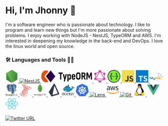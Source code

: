# Hi, I'm Jhonny 👋

I'm a software engineer who is passionate about technology. I like to program and learn new things but I'm more passionate about solving problems. I enjoy working with NodeJS - NestJS, TypeORM and AWS. I'm interested in deepening my knowledge in the back-end and DevOps. 
I love the linux world and open source.

### 🛠️ Languages and Tools 🧑‍💻
<p align="left">
<!-- #⚙️ Backend y APIs -->
  <a href="https://nodejs.org/en" target="_blank" rel="noreferrer">
    <img
      src="https://raw.githubusercontent.com/devicons/devicon/master/icons/nodejs/nodejs-original.svg"
      alt="Node.js"
      width="40"
      height="40"
    />
  </a>
  <a href="https://nestjs.com/" target="_blank" rel="noreferrer">
    <img
      src="https://nestjs.com/logo-small-gradient.d792062c.svg"
      alt="NestJS"
      width="40"
      height="40"
    />
  </a>
  <a href="https://nestjs.com/" target="_blank" rel="noreferrer">
    <img
      src="https://github.com/typeorm/typeorm/raw/master/resources/typeorm-logo-colored-dark.png"
      alt="TypeORM"
      width="160"
      height="40"
    />
  </a>
  <a href="https://graphql.org/" target="_blank" rel="noreferrer">
    <img
      src="https://raw.githubusercontent.com/devicons/devicon/master/icons/graphql/graphql-plain.svg"
      alt="GraphQL"
      width="40"
      height="40"
    />
  </a>
  <a href="https://swagger.io/" target="_blank" rel="noreferrer">
    <img
      src="https://raw.githubusercontent.com/devicons/devicon/master/icons/swagger/swagger-original.svg"
      alt="Swagger"
      width="40"
      height="40"
    />
  </a>
  <a
    href="https://developer.mozilla.org/en-US/docs/Web/JavaScript"
    target="_blank"
    rel="noreferrer"
  >
    <img
      src="https://raw.githubusercontent.com/devicons/devicon/master/icons/javascript/javascript-original.svg"
      alt="JavaScript"
      width="40"
      height="40"
    />
  </a>
  <a href="https://www.typescriptlang.org/" target="_blank" rel="noreferrer">
    <img
      src="https://raw.githubusercontent.com/devicons/devicon/master/icons/typescript/typescript-original.svg"
      alt="TypeScript"
      width="40"
      height="40"
    />
  </a>
<!-- 🗄️ Bases de Datos y ORM -->
  <a href="https://www.mysql.com/" target="_blank" rel="noreferrer">
    <img
      src="https://raw.githubusercontent.com/devicons/devicon/master/icons/mysql/mysql-original-wordmark.svg"
      alt="MySQL"
      width="40"
      height="40"
    />
  </a>
  <a href="https://www.postgresql.org/" target="_blank" rel="noreferrer">
    <img
      src="https://raw.githubusercontent.com/devicons/devicon/master/icons/postgresql/postgresql-original-wordmark.svg"
      alt="PostgreSQL"
      width="40"
      height="40"
    />
  </a>
  <a
    href="https://www.microsoft.com/en-us/sql-server"
    target="_blank"
    rel="noreferrer"
  >
    <img
      src="https://raw.githubusercontent.com/devicons/devicon/master/icons/microsoftsqlserver/microsoftsqlserver-plain.svg"
      alt="MS SQL Server"
      width="40"
      height="40"
    />
  </a>
  <a href="https://www.mongodb.com/" target="_blank" rel="noreferrer">
    <img
      src="https://raw.githubusercontent.com/devicons/devicon/master/icons/mongodb/mongodb-original-wordmark.svg"
      alt="MongoDB"
      width="40"
      height="40"
    />
  </a>
  <a href="https://www.prisma.io/" target="_blank" rel="noreferrer">
    <img
      src="https://raw.githubusercontent.com/devicons/devicon/master/icons/prisma/prisma-original.svg"
      alt="Prisma ORM"
      width="40"
      height="40"
    />
  </a>
<!-- ☁️ DevOps y Herramientas -->
  <a href="https://www.docker.com/" target="_blank" rel="noreferrer">
    <img
      src="https://raw.githubusercontent.com/devicons/devicon/master/icons/docker/docker-original-wordmark.svg"
      alt="Docker"
      width="40"
      height="40"
    />
  </a>
  <a href="https://kubernetes.io/" target="_blank" rel="noreferrer">
    <img
      src="https://raw.githubusercontent.com/devicons/devicon/master/icons/kubernetes/kubernetes-plain.svg"
      alt="kubernetes"
      width="40"
      height="40"
    />
  </a>
  <a href="https://k8slens.dev/" target="_blank" rel="noreferrer">
    <img
      src="https://a.storyblok.com/f/189401/x/f961e8a0b9/lens-logo-two-color.svg"
      alt="Lens"
      width="40"
      height="40"
    />
  </a>
  <a href="https://aws.amazon.com/" target="_blank" rel="noreferrer">
    <img
      src="https://raw.githubusercontent.com/devicons/devicon/master/icons/amazonwebservices/amazonwebservices-original-wordmark.svg"
      alt="AWS"
      width="40"
      height="40"
    />
  </a>
  <a href="https://git-scm.com/" target="_blank" rel="noreferrer">
    <img
      src="https://www.vectorlogo.zone/logos/git-scm/git-scm-icon.svg"
      alt="Git"
      width="40"
      height="40"
    />
  </a>
  <a href="https://www.linux.org/" target="_blank" rel="noreferrer">
    <img
      src="https://raw.githubusercontent.com/devicons/devicon/master/icons/linux/linux-original.svg"
      alt="Linux"
      width="40"
      height="40"
    />
  </a>
  <!-- 🖥️ Frontend -->
  <a href="https://vuejs.org/" target="_blank" rel="noreferrer">
    <img
      src="https://raw.githubusercontent.com/devicons/devicon/master/icons/vuejs/vuejs-original.svg"
      alt="Vue.js"
      width="40"
      height="40"
    />
  </a>
  <a href="https://react.dev/" target="_blank" rel="noreferrer">
    <img
      src="https://raw.githubusercontent.com/devicons/devicon/master/icons/react/react-original.svg"
      alt="React"
      width="40"
      height="40"
    />
  </a>
</p>

[![Twitter URL](https://img.shields.io/twitter/url/https/twitter.com/bukotsunikki.svg?style=social&label=Follow%20%40millonesj)](https://twitter.com/millonesj)


